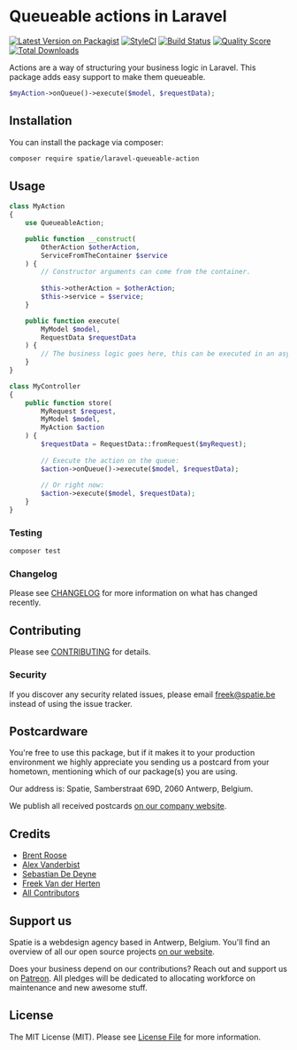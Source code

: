 # Queueable actions in Laravel

[![Latest Version on Packagist](https://img.shields.io/packagist/v/spatie/laravel-queueable-actions.svg?style=flat-square)](https://packagist.org/packages/spatie/laravel-queuable-action)
[![StyleCI](https://github.styleci.io/repos/170877229/shield?branch=master)](https://github.styleci.io/repos/170877229)
[![Build Status](https://img.shields.io/travis/spatie/laravel-queueable-actions/master.svg?style=flat-square)](https://travis-ci.org/spatie/laravel-queuable-action)
[![Quality Score](https://img.shields.io/scrutinizer/g/spatie/laravel-queueable-actions.svg?style=flat-square)](https://scrutinizer-ci.com/g/spatie/laravel-queuable-action)
[![Total Downloads](https://img.shields.io/packagist/dt/spatie/laravel-queueable-actions.svg?style=flat-square)](https://packagist.org/packages/spatie/laravel-queuable-action)

Actions are a way of structuring your business logic in Laravel. 
This package adds easy support to make them queueable.

```php
$myAction->onQueue()->execute($model, $requestData);
```

## Installation

You can install the package via composer:

```bash
composer require spatie/laravel-queueable-action
```

## Usage

``` php
class MyAction
{
    use QueueableAction;

    public function __construct(
        OtherAction $otherAction,
        ServiceFromTheContainer $service
    ) {
        // Constructor arguments can come from the container.
    
        $this->otherAction = $otherAction;
        $this->service = $service;
    }

    public function execute(
        MyModel $model,
        RequestData $requestData
    ) {
        // The business logic goes here, this can be executed in an async job.
    }
}
```

```php
class MyController
{
    public function store(
        MyRequest $request,
        MyModel $model,
        MyAction $action
    ) {
        $requestData = RequestData::fromRequest($myRequest);
        
        // Execute the action on the queue:
        $action->onQueue()->execute($model, $requestData);
        
        // Or right now:
        $action->execute($model, $requestData);
    }
}
```

### Testing

``` bash
composer test
```

### Changelog

Please see [CHANGELOG](CHANGELOG.md) for more information on what has changed recently.

## Contributing

Please see [CONTRIBUTING](CONTRIBUTING.md) for details.

### Security

If you discover any security related issues, please email freek@spatie.be instead of using the issue tracker.

## Postcardware

You're free to use this package, but if it makes it to your production environment we highly appreciate you sending us a postcard from your hometown, mentioning which of our package(s) you are using.

Our address is: Spatie, Samberstraat 69D, 2060 Antwerp, Belgium.

We publish all received postcards [on our company website](https://spatie.be/en/opensource/postcards).

## Credits

- [Brent Roose](https://github.com/brendt)
- [Alex Vanderbist](https://github.com/alexvanderbist)
- [Sebastian De Deyne](https://github.com/sebdedeyne)
- [Freek Van der Herten](https://github.com/freekmurze)
- [All Contributors](../../contributors)

## Support us

Spatie is a webdesign agency based in Antwerp, Belgium. You'll find an overview of all our open source projects [on our website](https://spatie.be/opensource).

Does your business depend on our contributions? Reach out and support us on [Patreon](https://www.patreon.com/spatie). 
All pledges will be dedicated to allocating workforce on maintenance and new awesome stuff.

## License

The MIT License (MIT). Please see [License File](LICENSE.md) for more information.
